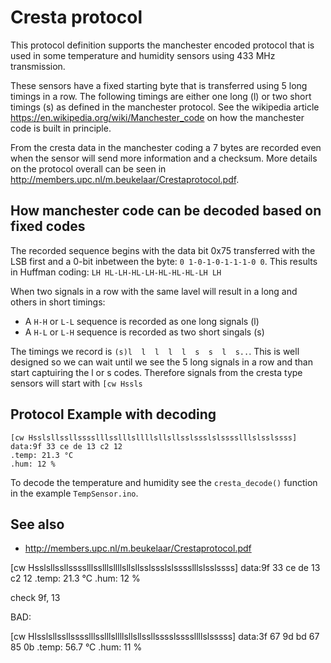 # Cresta protocol 

This protocol definition supports the manchester encoded protocol that is used in some temperature and humidity sensors using 433 MHz transmission.

These sensors have a fixed starting byte that is transferred using 5 long timings in a row.
The following timings are either one long (l) or two short timings (s) as defined in the manchester protocol.
See the wikipedia article <https://en.wikipedia.org/wiki/Manchester_code> on how the manchester code is built in principle.

From the cresta data in the manchester coding a 7 bytes are recorded even when the sensor will send more information and a checksum.
More details on the protocol overall can be seen in <http://members.upc.nl/m.beukelaar/Crestaprotocol.pdf>.

## How manchester code can be decoded based on fixed codes

The recorded sequence begins with the data bit 0x75 transferred with the LSB first and a 0-bit inbetween the byte: `0 1-0-1-0-1-1-1-0 0`. 
This results in Huffman coding: `LH HL-LH-HL-LH-HL-HL-HL-LH LH`

When two signals in a row with the same lavel will result in a long and others in short timings: 
* A `H-H` or `L-L` sequence is recorded as one long signals (l)
* A `H-L` or `L-H` sequence is recorded as two short singals (s)

The timings we record is `(s)l  l  l  l  l  s  s  l  s..`.
This is well designed so we can wait until we see the 5 long signals in a row and than start captuiring the l or s codes.
Therefore signals from the cresta type sensors will start with `[cw Hssls` 


## Protocol Example with decoding

    [cw Hsslsllssllsssslllsslllsllllsllsllsslssslslsssslllslsslssss]
    data:9f 33 ce de 13 c2 12 
    .temp: 21.3 °C
    .hum: 12 %

To decode the temperature and humidity see the `cresta_decode()` function in the example `TempSensor.ino`.


## See also

* <http://members.upc.nl/m.beukelaar/Crestaprotocol.pdf>
 










[cw Hsslsllssllsssslllsslllsllllsllsllsslssslslsssslllslsslssss]
data:9f 33 ce de 13 c2 12 
.temp: 21.3 °C
.hum: 12 %

check 9f, 13

BAD:

[cw Hlsslsllssllsssslllsslllsllllsllsllssllsssslssssllllslsssss]
data:3f 67 9d bd 67 85 0b 
.temp: 56.7 °C
.hum: 11 %


